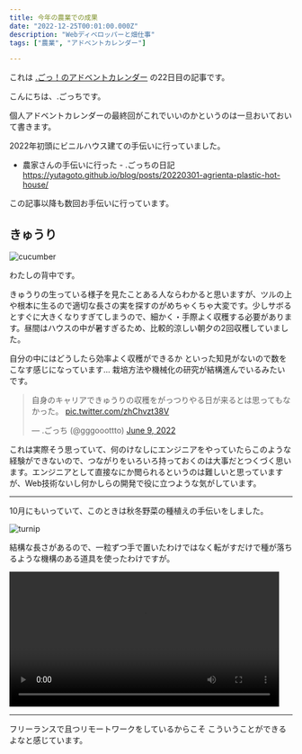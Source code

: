 ```yaml
---
title: 今年の農業での成果
date: "2022-12-25T00:01:00.000Z"
description: "Webディベロッパーと畑仕事"
tags: ["農業", "アドベントカレンダー"]

---
```


これは [.ごっ！のアドベントカレンダー](https://adventar.org/calendars/8199) の22日目の記事です。

こんにちは、.ごっちです。

個人アドベントカレンダーの最終回がこれでいいのかというのは一旦おいておいて書きます。

2022年初頭にビニルハウス建ての手伝いに行っていました。

- 農家さんの手伝いに行った - .ごっちの日記 https://yutagoto.github.io/blog/posts/20220301-agrienta-plastic-hot-house/

この記事以降も数回お手伝いに行っています。

## きゅうり

![cucumber](/blog/assets/images/posts/20221225-agriculture-experience/cucumber.jpg)

わたしの背中です。

きゅうりの生っている様子を見たことある人ならわかると思いますが、ツルの上や根本に生るので適切な長さの実を探すのがめちゃくちゃ大変です。少しサボるとすぐに大きくなりすぎてしまうので、細かく・手際よく収穫する必要があります。昼間はハウスの中が暑すぎるため、比較的涼しい朝夕の2回収穫していました。

自分の中にはどうしたら効率よく収穫ができるか といった知見がないので数をこなす感じになっています… 栽培方法や機械化の研究が結構進んでいるみたいです。

<blockquote class="twitter-tweet"><p lang="ja" dir="ltr">自身のキャリアできゅうりの収穫をがっつりやる日が来るとは思ってもなかった。 <a href="https://t.co/zhChvzt38V">pic.twitter.com/zhChvzt38V</a></p>&mdash; .ごっち (@gggooottto) <a href="https://twitter.com/gggooottto/status/1534881408896102400?ref_src=twsrc%5Etfw">June 9, 2022</a></blockquote>

これは実際そう思っていて、何のけなしにエンジニアをやっていたらこのような経験ができないので、つながりをいろいろ持っておくのは大事だとつくづく思います。エンジニアとして直接なにか閲られるというのは難しいと思っていますが、Web技術ないし何かしらの開発で役に立つような気がしています。

---

10月にもいっていて、このときは秋冬野菜の種植えの手伝いをしました。

![turnip](/blog/assets/images/posts/20221225-agriculture-experience/turnip.jpg)

結構な長さがあるので、一粒ずつ手で置いたわけではなく転がすだけで種が落ちるような機構のある道具を使ったわけですが。

<video controls width="480" alt="seed" src="/blog/assets/images/posts/20221225-agriculture-experience/seed.mp4"></video>

---

フリーランスで且つリモートワークをしているからこそ こういうことができるよなと感じています。
